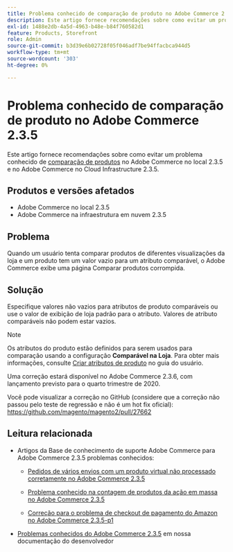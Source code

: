 ```yaml
---
title: Problema conhecido de comparação de produto no Adobe Commerce 2.3.5
description: Este artigo fornece recomendações sobre como evitar um problema conhecido [comparação de produto](https://experienceleague.adobe.com/en/docs/commerce-admin/stores-sales/shopper-tools/product-compare) no Adobe Commerce no local 2.3.5 e no Adobe Commerce na infraestrutura em nuvem 2.3.5.
exl-id: 1488e2db-4a5d-4963-b48e-b84f760582d1
feature: Products, Storefront
role: Admin
source-git-commit: b3d39e6b02728f05f046adf7be94ffacbca944d5
workflow-type: tm+mt
source-wordcount: '303'
ht-degree: 0%

---
```


# Problema conhecido de comparação de produto no Adobe Commerce 2.3.5

Este artigo fornece recomendações sobre como evitar um problema conhecido de [comparação de produtos](https://experienceleague.adobe.com/en/docs/commerce-admin/stores-sales/shopper-tools/product-compare) no Adobe Commerce no local 2.3.5 e no Adobe Commerce no Cloud Infrastructure 2.3.5.

## Produtos e versões afetados

* Adobe Commerce no local 2.3.5
* Adobe Commerce na infraestrutura em nuvem 2.3.5

## Problema

Quando um usuário tenta comparar produtos de diferentes visualizações da loja e um produto tem um valor vazio para um atributo comparável, o Adobe Commerce exibe uma página Comparar produtos corrompida.

## Solução

Especifique valores não vazios para atributos de produto comparáveis ou use o valor de exibição de loja padrão para o atributo. Valores de atributo comparáveis não podem estar vazios.

>[!NOTE]
>
>Os atributos do produto estão definidos para serem usados para comparação usando a configuração **Comparável na Loja**. Para obter mais informações, consulte [Criar atributos de produto](https://experienceleague.adobe.com/en/docs/commerce-admin/catalog/product-attributes/create/attribute-product-create#step-4-describe-the-storefront-properties) no guia do usuário.

Uma correção estará disponível no Adobe Commerce 2.3.6, com lançamento previsto para o quarto trimestre de 2020.

Você pode visualizar a correção no GitHub (considere que a correção não passou pelo teste de regressão e não é um hot fix oficial): <https://github.com/magento/magento2/pull/27662>

## Leitura relacionada

<ul><li>Artigos da Base de conhecimento de suporte Adobe Commerce para Adobe Commerce 2.3.5 problemas conhecidos:<ul>
<li>
<p title="Pedidos de vários envios com um produto virtual não processado corretamente no Adobe Commerce 2.3.5"><a href="/help/troubleshooting/miscellaneous/magento-2-3-5-known-issue-virtual-product-multi-ship-orders.md">Pedidos de vários envios com um produto virtual não processado corretamente no Adobe Commerce 2.3.5</a></p>
</li>
<li><a href="/help/troubleshooting/miscellaneous/bulk-action-product-count-known-issue-in-magento-2-3-5.md">Problema conhecido na contagem de produtos da ação em massa no Adobe Commerce 2.3.5</a></li>
<li>
<p title="Correção para o problema de checkout de pagamento do Amazon no Adobe Commerce 2.3.5-p1"><a href="/help/troubleshooting/payments/patch-for-amazon-pay-checkout-issue-in-magento-2-3-5-p1.md">Correção para o problema de checkout de pagamento do Amazon no Adobe Commerce 2.3.5-p1</a></p>
</li>
</ul>
</li><li><a href="https://commerce-docs.github.io/devdocs-archive/2.3/guides/v2.3/release-notes/release-notes-2-3-5-commerce.html#known-issues">Problemas conhecidos do Adobe Commerce 2.3.5</a> em nossa documentação do desenvolvedor</li></ul>
